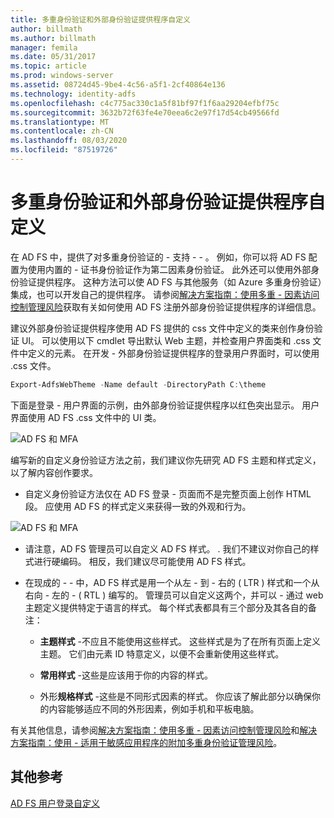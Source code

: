 ```yaml
---
title: 多重身份验证和外部身份验证提供程序自定义
author: billmath
ms.author: billmath
manager: femila
ms.date: 05/31/2017
ms.topic: article
ms.prod: windows-server
ms.assetid: 08724d45-9be4-4c56-a5f1-2cf40864e136
ms.technology: identity-adfs
ms.openlocfilehash: c4c775ac330c1a5f81bf97f1f6aa29204efbf75c
ms.sourcegitcommit: 3632b72f63fe4e70eea6c2e97f17d54cb49566fd
ms.translationtype: MT
ms.contentlocale: zh-CN
ms.lasthandoff: 08/03/2020
ms.locfileid: "87519726"
---
```

# <a name="multi-factor-authentication-and-external-authentication-providers-customization"></a>多重身份验证和外部身份验证提供程序自定义

在 AD FS 中，提供了对多重身份验证的 \- 支持 \- \- 。 例如，你可以将 AD FS 配置为使用内置的 \- 证书身份验证作为第二因素身份验证。 此外还可以使用外部身份验证提供程序。 这种方法可以使 AD FS 与其他服务（如 Azure 多重身份验证）集成，也可以开发自己的提供程序。 请参阅[解决方案指南：使用多重 \- 因素访问控制管理风险](./manage-risk-with-conditional-access-control.md)获取有关如何使用 AD FS 注册外部身份验证提供程序的详细信息。

建议外部身份验证提供程序使用 AD FS 提供的 css 文件中定义的类来创作身份验证 UI。 可以使用以下 cmdlet 导出默认 Web 主题，并检查用户界面类和 .css 文件中定义的元素。 在开发 \- 外部身份验证提供程序的登录用户界面时，可以使用 .css 文件。

```powershell
Export-AdfsWebTheme -Name default -DirectoryPath C:\theme
```

下面是登录 \- 用户界面的示例，由外部身份验证提供程序以红色突出显示。 用户界面使用 AD FS .css 文件中的 UI 类。

![AD FS 和 MFA](media/AD-FS-user-sign-in-customization/ADFS_Blue_Custom8.png)

编写新的自定义身份验证方法之前，我们建议你先研究 AD FS 主题和样式定义，以了解内容创作要求。

-   自定义身份验证方法仅在 AD FS 登录 \- 页面而不是完整页面上创作 HTML 段。 应使用 AD FS 的样式定义来获得一致的外观和行为。

![AD FS 和 MFA](media/AD-FS-user-sign-in-customization/ADFS_Blue_Custom9.png)

-   请注意，AD FS 管理员可以自定义 AD FS 样式。 . 我们不建议对你自己的样式进行硬编码。 相反，我们建议尽可能使用 AD FS 样式。

-   在现成的 \- \- 中，AD FS 样式是用一个从左 \- 到 \- 右的 \( LTR \) 样式和一个从右向 \- 左的 \- \( RTL \) 编写的。 管理员可以自定义这两个，并可以 \- 通过 web 主题定义提供特定于语言的样式。 每个样式表都具有三个部分及其各自的备注：

    -   **主题样式** \-不应且不能使用这些样式。 这些样式是为了在所有页面上定义主题。 它们由元素 ID 特意定义，以便不会重新使用这些样式。

    -   **常用样式** \-这些是应该用于你的内容的样式。

    -   外形**规格样式** \-这些是不同形式因素的样式。 你应该了解此部分以确保你的内容能够适应不同的外形因素，例如手机和平板电脑。

有关其他信息，请参阅[解决方案指南：使用多重 \- 因素访问控制管理风险](./manage-risk-with-conditional-access-control.md)和[解决方案指南：使用 \- 适用于敏感应用程序的附加多重身份验证管理风险](https://tnstage.redmond.corp.microsoft.com/library/dn280949.aspx)。

## <a name="additional-references"></a>其他参考
[AD FS 用户登录自定义](AD-FS-user-sign-in-customization.md)
